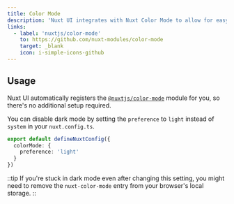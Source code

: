 ```yaml
---
title: Color Mode
description: 'Nuxt UI integrates with Nuxt Color Mode to allow for easy switching between light and dark themes.'
links:
  - label: 'nuxtjs/color-mode'
    to: https://github.com/nuxt-modules/color-mode
    target: _blank
    icon: i-simple-icons-github
---
```


## Usage

Nuxt UI automatically registers the [`@nuxtjs/color-mode`](https://github.com/nuxt-modules/color-mode) module for you, so there's no additional setup required.

You can disable dark mode by setting the `preference` to `light` instead of `system` in your `nuxt.config.ts`.

```ts [nuxt.config.ts]
export default defineNuxtConfig({
  colorMode: {
    preference: 'light'
  }
})
```

::tip
If you're stuck in dark mode even after changing this setting, you might need to remove the `nuxt-color-mode` entry from your browser's local storage.
::
